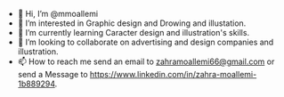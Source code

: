 - 👋 Hi, I’m @mmoallemi
- 👀 I’m interested in Graphic design and Drowing and illustation.
- 🌱 I’m currently learning Caracter design and illustration's skills.
- 💞️ I’m looking to collaborate on advertising and design companies and illustration.
- 📫 How to reach me send an email to zahramoallemi66@gmail.com or send a Message to https://www.linkedin.com/in/zahra-moallemi-1b889294.

<!---
mmoallemi/mmoallemi is a ✨ special ✨ repository because its `README.md` (this file) appears on your GitHub profile.
You can click the Preview link to take a look at your changes.
--->
